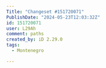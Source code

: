 ```yaml
---
Title: "Changeset #151720071"
PublishDate: "2024-05-23T12:03:32Z"
id: 151720071
user: L29Ah
comment: paths
created_by: iD 2.29.0
tags:
  - Montenegro

---
```

